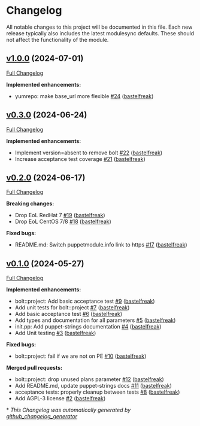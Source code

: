 # Changelog

All notable changes to this project will be documented in this file.
Each new release typically also includes the latest modulesync defaults.
These should not affect the functionality of the module.

## [v1.0.0](https://github.com/voxpupuli/puppet-bolt/tree/v1.0.0) (2024-07-01)

[Full Changelog](https://github.com/voxpupuli/puppet-bolt/compare/v0.3.0...v1.0.0)

**Implemented enhancements:**

- yumrepo: make base\_url more flexible [\#24](https://github.com/voxpupuli/puppet-bolt/pull/24) ([bastelfreak](https://github.com/bastelfreak))

## [v0.3.0](https://github.com/voxpupuli/puppet-bolt/tree/v0.3.0) (2024-06-24)

[Full Changelog](https://github.com/voxpupuli/puppet-bolt/compare/v0.2.0...v0.3.0)

**Implemented enhancements:**

- Implement version=absent to remove bolt [\#22](https://github.com/voxpupuli/puppet-bolt/pull/22) ([bastelfreak](https://github.com/bastelfreak))
- Increase acceptance test coverage [\#21](https://github.com/voxpupuli/puppet-bolt/pull/21) ([bastelfreak](https://github.com/bastelfreak))

## [v0.2.0](https://github.com/voxpupuli/puppet-bolt/tree/v0.2.0) (2024-06-17)

[Full Changelog](https://github.com/voxpupuli/puppet-bolt/compare/v0.1.0...v0.2.0)

**Breaking changes:**

- Drop EoL RedHat 7 [\#19](https://github.com/voxpupuli/puppet-bolt/pull/19) ([bastelfreak](https://github.com/bastelfreak))
- Drop EoL CentOS 7/8 [\#18](https://github.com/voxpupuli/puppet-bolt/pull/18) ([bastelfreak](https://github.com/bastelfreak))

**Fixed bugs:**

- README.md: Switch puppetmodule.info link to https [\#17](https://github.com/voxpupuli/puppet-bolt/pull/17) ([bastelfreak](https://github.com/bastelfreak))

## [v0.1.0](https://github.com/voxpupuli/puppet-bolt/tree/v0.1.0) (2024-05-27)

[Full Changelog](https://github.com/voxpupuli/puppet-bolt/compare/4b4c88b6ad8eadab239d3a78f4931a80bd03aea2...v0.1.0)

**Implemented enhancements:**

- bolt::project: Add basic acceptance test [\#9](https://github.com/voxpupuli/puppet-bolt/pull/9) ([bastelfreak](https://github.com/bastelfreak))
- Add unit  tests for bolt::project [\#7](https://github.com/voxpupuli/puppet-bolt/pull/7) ([bastelfreak](https://github.com/bastelfreak))
- Add basic acceptance test [\#6](https://github.com/voxpupuli/puppet-bolt/pull/6) ([bastelfreak](https://github.com/bastelfreak))
- Add types and documentation for all parameters [\#5](https://github.com/voxpupuli/puppet-bolt/pull/5) ([bastelfreak](https://github.com/bastelfreak))
- init.pp: Add puppet-strings documentation [\#4](https://github.com/voxpupuli/puppet-bolt/pull/4) ([bastelfreak](https://github.com/bastelfreak))
- Add Unit testing [\#3](https://github.com/voxpupuli/puppet-bolt/pull/3) ([bastelfreak](https://github.com/bastelfreak))

**Fixed bugs:**

- bolt::project: fail if we are not on PE [\#10](https://github.com/voxpupuli/puppet-bolt/pull/10) ([bastelfreak](https://github.com/bastelfreak))

**Merged pull requests:**

- bolt::project: drop unused plans parameter [\#12](https://github.com/voxpupuli/puppet-bolt/pull/12) ([bastelfreak](https://github.com/bastelfreak))
- Add README.md, update puppet-strings docs [\#11](https://github.com/voxpupuli/puppet-bolt/pull/11) ([bastelfreak](https://github.com/bastelfreak))
- acceptance tests: properly cleanup between tests [\#8](https://github.com/voxpupuli/puppet-bolt/pull/8) ([bastelfreak](https://github.com/bastelfreak))
- Add AGPL-3 license [\#2](https://github.com/voxpupuli/puppet-bolt/pull/2) ([bastelfreak](https://github.com/bastelfreak))



\* *This Changelog was automatically generated by [github_changelog_generator](https://github.com/github-changelog-generator/github-changelog-generator)*
